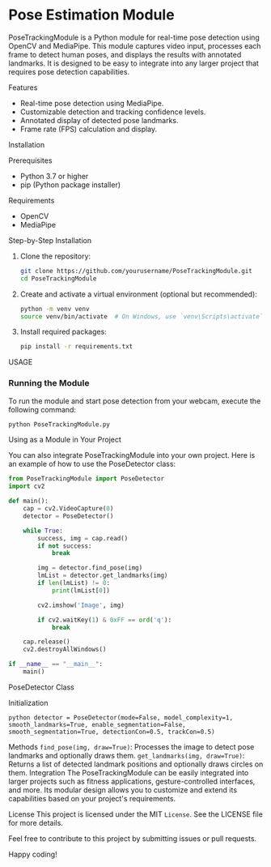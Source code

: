 # Pose Estimation Module

PoseTrackingModule is a Python module for real-time pose detection using OpenCV and MediaPipe. This module captures video input, processes each frame to detect human poses, and displays the results with annotated landmarks. It is designed to be easy to integrate into any larger project that requires pose detection capabilities.

Features

- Real-time pose detection using MediaPipe.
- Customizable detection and tracking confidence levels.
- Annotated display of detected pose landmarks.
- Frame rate (FPS) calculation and display.

Installation

Prerequisites

- Python 3.7 or higher
- pip (Python package installer)

Requirements

- OpenCV
- MediaPipe

Step-by-Step Installation

1. Clone the repository:

    ```bash
    git clone https://github.com/yourusername/PoseTrackingModule.git
    cd PoseTrackingModule
    ```

2. Create and activate a virtual environment (optional but recommended):

    ```bash
    python -m venv venv
    source venv/bin/activate  # On Windows, use `venv\Scripts\activate`
    ```

3. Install required packages:

    ```bash
    pip install -r requirements.txt
    ```

USAGE

### Running the Module

To run the module and start pose detection from your webcam, execute the following command:

```bash
python PoseTrackingModule.py
```
Using as a Module in Your Project

You can also integrate PoseTrackingModule into your own project. Here is an example of how to use the PoseDetector class:

```python
from PoseTrackingModule import PoseDetector
import cv2

def main():
    cap = cv2.VideoCapture(0)
    detector = PoseDetector()

    while True:
        success, img = cap.read()
        if not success:
            break

        img = detector.find_pose(img)
        lmList = detector.get_landmarks(img)
        if len(lmList) != 0:
            print(lmList[0])

        cv2.imshow('Image', img)

        if cv2.waitKey(1) & 0xFF == ord('q'):
            break

    cap.release()
    cv2.destroyAllWindows()

if __name__ == "__main__":
    main()
```

PoseDetector Class

Initialization

```python detector = PoseDetector(mode=False, model_complexity=1, smooth_landmarks=True, enable_segmentation=False, smooth_segmentation=True, detectionCon=0.5, trackCon=0.5)```

Methods
`find_pose(img, draw=True)`: Processes the image to detect pose landmarks and optionally draws them.
`get_landmarks(img, draw=True)`: Returns a list of detected landmark positions and optionally draws circles on them.
Integration
The PoseTrackingModule can be easily integrated into larger projects such as fitness applications, gesture-controlled interfaces, and more. Its modular design allows you to customize and extend its capabilities based on your project's requirements.

License
This project is licensed under the MIT `License`. See the LICENSE file for more details.

Feel free to contribute to this project by submitting issues or pull requests.

Happy coding!

